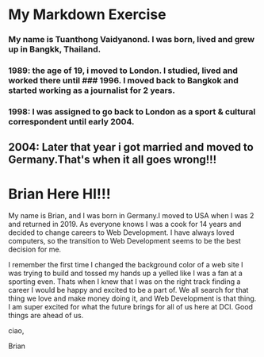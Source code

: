 # My Markdown Exercise

### My name is Tuanthong Vaidyanond. I was born, lived and grew up in Bangkk, Thailand.

### 1989: the age of 19, i moved to London. I studied, lived and worked there until ### 1996. I moved back to Bangkok and started working as a journalist for 2 years.

### 1998: I was assigned to go back to London as a sport & cultural correspondent until early 2004.

## 2004: Later that year i got married and moved to Germany.That's when it all goes wrong!!!

# Brian Here HI!!!

My name is Brian, and I was born in Germany.I moved to USA when I was 2 and returned in 2019. As everyone knows I was a cook for 14 years and decided to change careers to Web Development. I have always loved computers, so the transition to Web Development seems to be the best decision for me.

I remember the first time I changed the background color of a web site I was trying to build and tossed my hands up a yelled like I was a fan at a sporting even. Thats when I knew that I was on the right track finding a career I would be happy and excited to be a part of. We all search for that thing we love and make money doing it, and Web Development is that thing. I am super excited for what the future brings for all of us here at DCI. Good things are ahead of us.

ciao,

Brian
